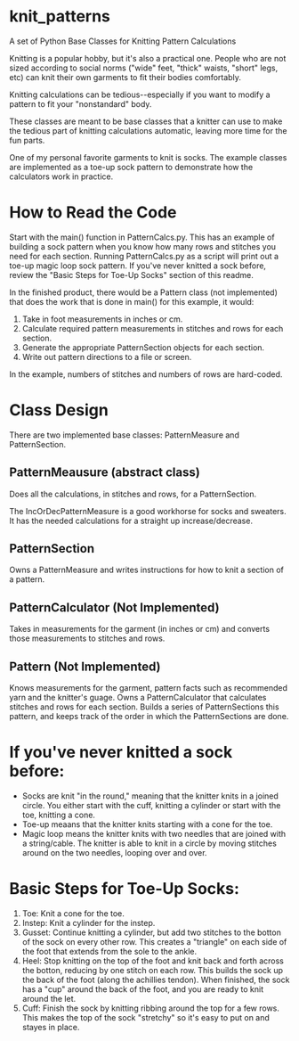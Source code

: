 # knit_patterns
A set of Python Base Classes for Knitting Pattern Calculations

Knitting is a popular hobby, but it's also a practical one. 
People who are not sized according to social norms ("wide" feet, "thick" waists, "short" legs, etc)
can knit their own garments to fit their bodies comfortably. 

Knitting calculations can be tedious--especially if you want to modify a pattern to fit your "nonstandard" body.

These classes are meant to be base classes that a knitter can use to make the tedious part of knitting calculations automatic, leaving more time for the fun parts. 

One of my personal favorite garments to knit is socks. The example classes are implemented as a toe-up sock pattern to demonstrate how the calculators work in practice.  

# How to Read the Code
Start with the main() function in PatternCalcs.py. This has an example of building a sock pattern when you know how many rows and stitches you need for each section. Running PatternCalcs.py as a script will print out a toe-up magic loop sock pattern. If you've never knitted a sock before, review the "Basic Steps for Toe-Up Socks" section of this readme.

In the finished product, there would be a Pattern class (not implemented) that does the work that is done in main() for this example, it would:
1. Take in foot measurements in inches or cm.
1. Calculate required pattern measurements in stitches and rows for each section. 
1. Generate the appropriate PatternSection objects for each section.
1. Write out pattern directions to a file or screen. 

In the example, numbers of stitches and numbers of rows are hard-coded. 

# Class Design
There are two implemented base classes: PatternMeasure and PatternSection.

## PatternMeausure (abstract class)
Does all the calculations, in stitches and rows, for a PatternSection. 

The IncOrDecPatternMeasure is a good workhorse for socks and sweaters. It has the needed calculations for a straight up increase/decrease.    

## PatternSection
Owns a PatternMeasure and writes instructions for how to knit a section of a pattern. 

## PatternCalculator (Not Implemented)
Takes in measurements for the garment (in inches or cm) and converts those measurements to stitches and rows.  

## Pattern (Not Implemented)
Knows measurements for the garment, pattern facts such as recommended yarn and the knitter's guage.
Owns a PatternCalculator that calculates stitches and rows for each section.
Builds a series of PatternSections this pattern, and keeps track of the order in which the PatternSections are done. 

# If you've never knitted a sock before: 
* Socks are knit "in the round," meaning that the knitter knits in a joined circle. You either start with the cuff, knitting a cylinder or start with the toe, knitting a cone. 
* Toe-up meaans that the knitter knits starting with a cone for the toe. 
* Magic loop means the knitter knits with two needles that are joined with a string/cable. The knitter is able to knit in a circle by moving stitches around on the two needles, looping over and over. 

# Basic Steps for Toe-Up Socks:
1. Toe: Knit a cone for the toe.
1. Instep: Knit a cylinder for the instep.
1. Gusset: Continue knitting a cylinder, but add two stitches to the botton of the sock on every other row. This creates a "triangle" on each side of the foot that extends from the sole to the ankle. 
1. Heel: Stop knitting on the top of the foot and knit back and forth across the botton, reducing by one stitch on each row. This builds the sock up the back of the foot (along the achillies tendon). When finished, the sock has a "cup" around the back of the foot, and you are ready to knit around the let. 
1. Cuff: Finish the sock by knitting ribbing around the top for a few rows. This makes the top of the sock "stretchy" so it's easy to put on and stayes in place. 
